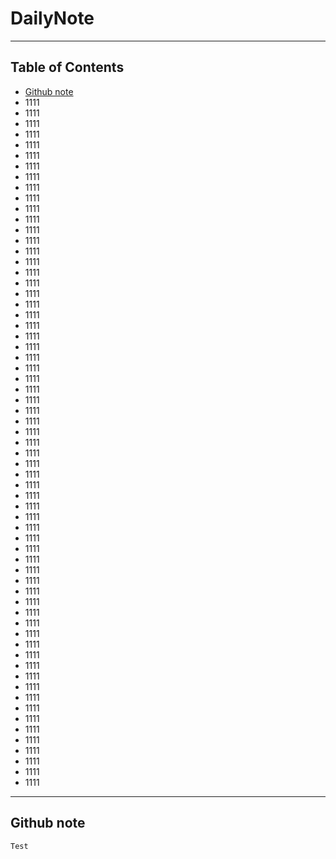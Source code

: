 # DailyNote


---
## Table of Contents

- [Github note](#github-note)
- 1111
- 1111
- 1111
- 1111
- 1111
- 1111
- 1111
- 1111
- 1111
- 1111
- 1111
- 1111
- 1111
- 1111
- 1111
- 1111
- 1111
- 1111
- 1111
- 1111
- 1111
- 1111
- 1111
- 1111
- 1111
- 1111
- 1111
- 1111
- 1111
- 1111
- 1111
- 1111
- 1111
- 1111
- 1111
- 1111
- 1111
- 1111
- 1111
- 1111
- 1111
- 1111
- 1111
- 1111
- 1111
- 1111
- 1111
- 1111
- 1111
- 1111
- 1111
- 1111
- 1111
- 1111
- 1111
- 1111
- 1111
- 1111
- 1111
- 1111
- 1111
- 1111
- 1111
- 1111
- 1111


































































---
## Github note
	Test
